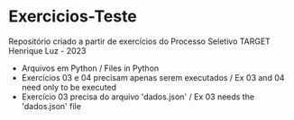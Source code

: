 # Exercicios-Teste
Repositório criado a partir de exercícios do Processo Seletivo TARGET
Henrique Luz - 2023

- Arquivos em Python / Files in Python
- Exercícios 03 e 04 precisam apenas serem executados / Ex 03 and 04 need only to be executed
- Exercício 03 precisa do arquivo 'dados.json' / Ex 03 needs the 'dados.json' file
